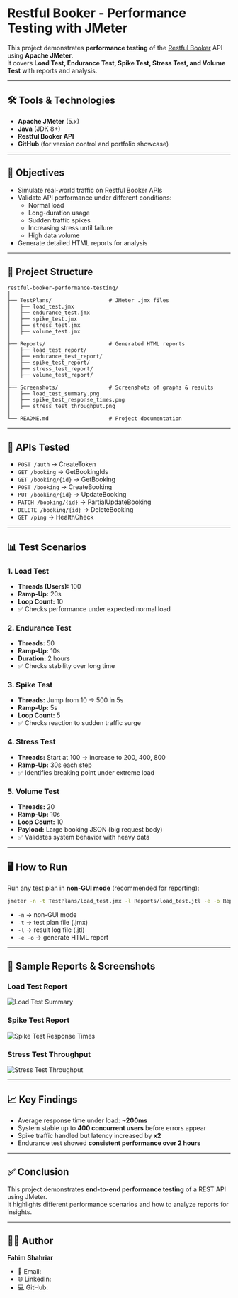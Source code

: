 # Restful Booker - Performance Testing with JMeter

This project demonstrates **performance testing** of the [Restful Booker](https://restful-booker.herokuapp.com/) API using **Apache JMeter**.  
It covers **Load Test, Endurance Test, Spike Test, Stress Test, and Volume Test** with reports and analysis.  

---

## 🛠 Tools & Technologies
- **Apache JMeter** (5.x)
- **Java** (JDK 8+)
- **Restful Booker API**
- **GitHub** (for version control and portfolio showcase)

---

## 🎯 Objectives
- Simulate real-world traffic on Restful Booker APIs
- Validate API performance under different conditions:
  - Normal load
  - Long-duration usage
  - Sudden traffic spikes
  - Increasing stress until failure
  - High data volume
- Generate detailed HTML reports for analysis

---

## 📂 Project Structure
```
restful-booker-performance-testing/
│
├── TestPlans/                  # JMeter .jmx files
│   ├── load_test.jmx
│   ├── endurance_test.jmx
│   ├── spike_test.jmx
│   ├── stress_test.jmx
│   ├── volume_test.jmx
│
├── Reports/                    # Generated HTML reports
│   ├── load_test_report/
│   ├── endurance_test_report/
│   ├── spike_test_report/
│   ├── stress_test_report/
│   ├── volume_test_report/
│
├── Screenshots/                # Screenshots of graphs & results
│   ├── load_test_summary.png
│   ├── spike_test_response_times.png
│   ├── stress_test_throughput.png
│
└── README.md                   # Project documentation
```

---

## 🔗 APIs Tested
- `POST /auth` → CreateToken  
- `GET /booking` → GetBookingIds  
- `GET /booking/{id}` → GetBooking  
- `POST /booking` → CreateBooking  
- `PUT /booking/{id}` → UpdateBooking  
- `PATCH /booking/{id}` → PartialUpdateBooking  
- `DELETE /booking/{id}` → DeleteBooking  
- `GET /ping` → HealthCheck  

---

## 📊 Test Scenarios

### 1. Load Test
- **Threads (Users):** 100  
- **Ramp-Up:** 20s  
- **Loop Count:** 10  
- ✅ Checks performance under expected normal load  

### 2. Endurance Test
- **Threads:** 50  
- **Ramp-Up:** 10s  
- **Duration:** 2 hours  
- ✅ Checks stability over long time  

### 3. Spike Test
- **Threads:** Jump from 10 → 500 in 5s  
- **Ramp-Up:** 5s  
- **Loop Count:** 5  
- ✅ Checks reaction to sudden traffic surge  

### 4. Stress Test
- **Threads:** Start at 100 → increase to 200, 400, 800  
- **Ramp-Up:** 30s each step  
- ✅ Identifies breaking point under extreme load  

### 5. Volume Test
- **Threads:** 20  
- **Ramp-Up:** 10s  
- **Loop Count:** 10  
- **Payload:** Large booking JSON (big request body)  
- ✅ Validates system behavior with heavy data  

---

## 🖥️ How to Run
Run any test plan in **non-GUI mode** (recommended for reporting):

```bash
jmeter -n -t TestPlans/load_test.jmx -l Reports/load_test.jtl -e -o Reports/load_test_report
```

- `-n` → non-GUI mode  
- `-t` → test plan file (.jmx)  
- `-l` → result log file (.jtl)  
- `-e -o` → generate HTML report  

---

## 📸 Sample Reports & Screenshots
### Load Test Report
![Load Test Summary](Screenshots/load_test_summary.png)

### Spike Test Report
![Spike Test Response Times](Screenshots/spike_test_response_times.png)

### Stress Test Throughput
![Stress Test Throughput](Screenshots/stress_test_throughput.png)

---

## 📈 Key Findings
- Average response time under load: **~200ms**  
- System stable up to **400 concurrent users** before errors appear  
- Spike traffic handled but latency increased by **x2**  
- Endurance test showed **consistent performance over 2 hours**  

---

## ✅ Conclusion
This project demonstrates **end-to-end performance testing** of a REST API using JMeter.  
It highlights different performance scenarios and how to analyze reports for insights.  

---

## 👨‍💻 Author
**Fahim Shahriar**  
- 📧 Email: 
- 🌐 LinkedIn: 
- 💻 GitHub: 
